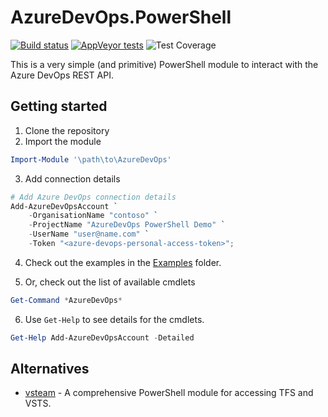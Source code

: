 # AzureDevOps.PowerShell

[![Build status](https://ci.appveyor.com/api/projects/status/30m115gw52ens456?svg=true)](https://ci.appveyor.com/project/seckin92/azuredevops-powershell)
[![AppVeyor tests](https://img.shields.io/appveyor/tests/seckin92/azuredevops-powershell.svg?compact_message=)](https://ci.appveyor.com/project/seckin92/azuredevops-powershell/build/tests)
![Test Coverage](https://img.shields.io/badge/coverage-6%25-red.svg?maxAge=60)


This is a very simple (and primitive) PowerShell module to interact with the Azure DevOps REST API.

## Getting started

1. Clone the repository
2. Import the module

```powershell
Import-Module '\path\to\AzureDevOps'
```

3. Add connection details

```powershell
# Add Azure DevOps connection details
Add-AzureDevOpsAccount `
    -OrganisationName "contoso" `
    -ProjectName "AzureDevOps PowerShell Demo" `
    -UserName "user@name.com" `
    -Token "<azure-devops-personal-access-token>";
```

4. Check out the examples in the [Examples](./Examples) folder.

5. Or, check out the list of available cmdlets

```powershell
Get-Command *AzureDevOps*
```

6. Use `Get-Help` to see details for the cmdlets.

```powershell
Get-Help Add-AzureDevOpsAccount -Detailed
```

## Alternatives

 * [vsteam](https://github.com/DarqueWarrior/vsteam) - A comprehensive PowerShell module for accessing TFS and VSTS.
